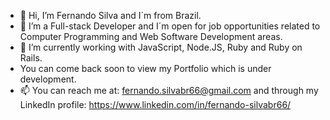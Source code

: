 - 👋 Hi, I’m Fernando Silva and I´m from Brazil.
- 👀 I’m a Full-stack Developer and I´m open for job opportunities related to Computer Programming and Web Software Development areas.
- 🌱 I’m currently working with JavaScript, Node.JS, Ruby and Ruby on Rails.
- You can come back soon to view my Portfolio which is under development.
- 📫 You can reach me at: fernando.silvabr66@gmail.com and through my LinkedIn profile: https://www.linkedin.com/in/fernando-silvabr66/

<!---
fernando-silvabr66/fernando-silvabr66 is a ✨ special ✨ repository because its `README.md` (this file) appears on your GitHub profile.
You can click the Preview link to take a look at your changes.
--->
